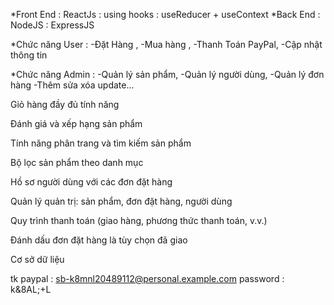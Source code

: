 *Front End : ReactJs : using hooks : useReducer + useContext *Back End : NodeJS : ExpressJS

*Chức năng User : -Đặt Hàng , -Mua hàng , -Thanh Toán PayPal, -Cập nhật thông tin

*Chức năng Admin : -Quản lý sản phẩm, -Quản lý người dùng, -Quản lý đơn hàng -Thêm sửa xóa update...

Giỏ hàng đầy đủ tính năng

Đánh giá và xếp hạng sản phẩm

Tính năng phân trang và tìm kiếm sản phẩm

Bộ lọc sản phẩm theo danh mục

Hồ sơ người dùng với các đơn đặt hàng

Quản lý quản trị: sản phẩm, đơn đặt hàng, người dùng

Quy trình thanh toán (giao hàng, phương thức thanh toán, v.v.)

Đánh dấu đơn đặt hàng là tùy chọn đã giao

Cơ sở dữ liệu

tk paypal : sb-k8mnl20489112@personal.example.com password : k&8AL;+L
